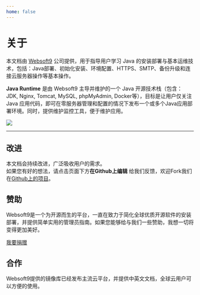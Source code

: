 ```yaml
---
home: false
---
```


# 关于

本文档由 [Websoft9](https://www.websoft9.com/) 公司提供，用于指导用户学习 Java 的安装部署与基本运维技术，包括：Java部署、初始化安装、环境配置、HTTPS、SMTP、备份升级和连接云服务器操作等基本操作。

**Java Runtime** 是由 Websoft9 主导并维护的一个 Java 开源技术栈（包含：JDK, Nginx, Tomcat, MySQL, phpMyAdmin, Docker等），目标是让用户仅关注 Java 应用代码，即可在零服务器管理和配置的情况下发布一个或多个Java应用部署环境。同时，提供维护监控工具，便于维护应用。

![](https://libs.websoft9.com/Websoft9/DocsPicture/en/lamp/lamp-imagestacks-websoft9.png)

---

## 改进

本文档会持续改进，广泛吸收用户的需求。  
如果您有好的想法，请点击页面下方**在Github上编辑** 给我们反馈，欢迎Fork我们在[Github上的项目](https://github.com/Websoft9/ansible-java)。

## 赞助

Websoft9是一个为开源而生的平台，一直在致力于简化全球优质开源软件的安装部署，并提供简单实用的管理员指南。如果您能够给与我们一些赞助，我想一切将变得更加美好。  

[我要捐赠](https://www.websoft9.com/aboutus/donate)

## 合作

Websoft9提供的镜像库已经发布主流云平台，并提供中英文文档，全球云用户可以方便的使用。  

